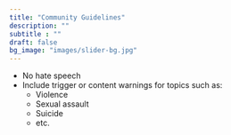```yaml
---
title: "Community Guidelines"
description: ""
subtitle : ""
draft: false
bg_image: "images/slider-bg.jpg"
---
```


* No hate speech
* Include trigger or content warnings for topics such as:
  * Violence
  * Sexual assault
  * Suicide
  * etc.

